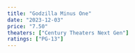 ```yaml
---
title: "Godzilla Minus One"
date: "2023-12-03"
price: "7.50"
theaters: ["Century Theaters Next Gen"]
ratings: ["PG-13"]
---
```

